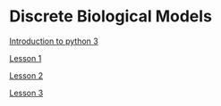 # Discrete Biological Models

[Introduction to python 3](python3.pdf)


[Lesson 1](http://htmlpreview.github.io/?https://raw.githubusercontent.com/vbonnici/Discrete-Biological-Models/master/DBM-lex1.html?token=AD6kRtP1o8bBYOGBZG_ORTmjPU5bMgoUks5cndsMwA%3D%3D)


[Lesson 2](http://htmlpreview.github.io/?https://raw.githubusercontent.com/vbonnici/Discrete-Biological-Models/master/DBM-lex2.html)

[Lesson 3](http://htmlpreview.github.io/?https://raw.githubusercontent.com/vbonnici/Discrete-Biological-Models/master/DBM-lex3.html)
